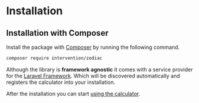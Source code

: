 # Installation
## Installation with Composer

Install the package with [Composer](https://getcomposer.org) by running the following command.

```bash
composer require intervention/zodiac
```

Although the library is **framework agnostic** it comes with a service provider
for the [Laravel Framework](https://www.laravel.com/). Which will be discovered
automatically and registers the calculator into your installation.

After the installation you can start [using the calculator](/v4/api/calculator).
